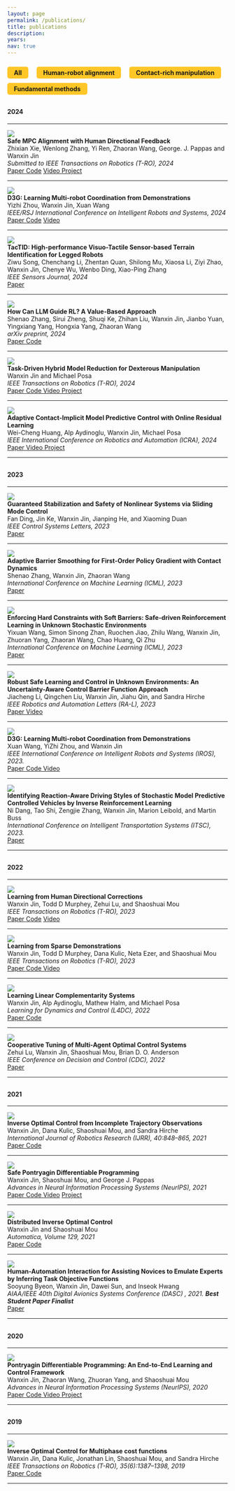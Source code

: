 ```yaml
---
layout: page
permalink: /publications/
title: publications
description: 
years: 
nav: true
---
```





<head>
  <style>
    .label {
      padding: 5px;
      padding-left: 15px;
      padding-right: 15px;
      background-color: #FFC627;
      border-radius: 5px;
      cursor: pointer;
      display: inline-block;
      margin-right: 15px;
      margin-top: 10px;
      font-weight: bold;
    }

  .label.active {
    background-color: #8C1D40;
    color: white;
  }

    .pub-entry {
      display: block;
    }

    .pub-entry.hidden {
      display: none;
    }
  </style>
</head>

<body>



<!-- Label table -->
<div id="label-table">
<span class="label active" data-filter="">All</span>
<span class="label" data-filter="human-robot">Human-robot alignment</span>
<span class="label" data-filter="manipulation">Contact-rich manipulation</span>
<span class="label" data-filter="fundamental">Fundamental methods</span>
</div>


<!-- Publication with Robotics label -->
<p style="margin-bottom:0.8cm"> </p>



<div class="pub-year">
  <h4 class="section-header-first">2024</h4>
</div>
<hr />


  <div class="pub-entry" data-labels="human-robot">
  <img class="img-responsive pub-img" src="/collections/research/human/safe_mpc_alignment.gif" />
    <div class="pub-info">
      <div class="pub-title"><strong>Safe MPC Alignment with Human Directional Feedback</strong></div>
      <div class="pub-authors"> Zhixian Xie, Wenlong Zhang, Yi Ren, Zhaoran Wang, George. J. Pappas and Wanxin Jin</div>
      <div class="pub-venue"> <i> Submitted to IEEE Transactions on Robotics (T-RO), 2024 </i>  </div>
      <div class="pub-description">
        <a  href="https://arxiv.org/abs/2407.04216" target="_blank" role="button"> <i class="fa fa-book" aria-hidden="true"></i> Paper </a>
        <a href="https://github.com/asu-iris/Safe-MPC-Alignment" target="_blank" role="button"><i class="fa fa-code" aria-hidden="true"></i> Code</a>
        <a  href="https://youtu.be/QOODShHLQJE" target="_blank" role="button"> <i class="fa fa-video-camera" aria-hidden="true"></i> Video </a>
        <a href="https://zhi-xian-xie.github.io/safe_alignment_site/" target="_blank" role="button">    <i class="fa fa-users" aria-hidden="true"></i> Project  </a>
      </div>
    </div>
  </div>
  <hr />


  <div class="pub-entry" data-labels="fundamental">
  <img class="img-responsive pub-img" src="/collections/research/fundamental/D3G2.png" />
    <div class="pub-info">
      <div class="pub-title"><strong>D3G: Learning Multi-robot Coordination from Demonstrations</strong></div>
      <div class="pub-authors">  Yizhi Zhou, Wanxin Jin, Xuan Wang</div>
      <div class="pub-venue"> <i> IEEE/RSJ International Conference on Intelligent Robots and Systems, 2024 </i>  </div>
      <div class="pub-description">
        <a  href="https://arxiv.org/abs/2207.08892" target="_blank" role="button"> <i class="fa fa-book" aria-hidden="true"></i> Paper </a>
        <a href="https://github.com/Shawn-XuanWang/D3G" target="_blank" role="button"><i class="fa fa-code" aria-hidden="true"></i> Code</a>
        <a  href="https://www.youtube.com/watch?v=tLclCYVt3NI" target="_blank" role="button"> <i class="fa fa-video-camera" aria-hidden="true"></i> Video </a>
      </div>
    </div>
  </div>
  <hr />


  <div class="pub-entry" data-labels="manipulation">
  <img class="img-responsive pub-img" src="/collections/research/manipulation/TacTID.png" />
    <div class="pub-info">
      <div class="pub-title"><strong>TacTID: High-performance Visuo-Tactile Sensor-based Terrain Identification for Legged Robots</strong></div>
      <div class="pub-authors"> Ziwu Song, Chenchang Li, Zhentan Quan, Shilong Mu, Xiaosa Li, Ziyi Zhao, Wanxin Jin, Chenye Wu, Wenbo Ding, Xiao-Ping Zhang</div>
      <div class="pub-venue"> <i> IEEE Sensors Journal, 2024 </i>  </div>
      <div class="pub-description">
        <a  href="https://ieeexplore.ieee.org/stamp/stamp.jsp?arnumber=10576071" target="_blank" role="button"> <i class="fa fa-book" aria-hidden="true"></i> Paper </a>
        <!-- <a href="https://github.com/asu-iris/Safe-MPC-Alignment" target="_blank" role="button"><i class="fa fa-code" aria-hidden="true"></i> Code</a>
        <a  href="https://youtu.be/QOODShHLQJE" target="_blank" role="button"> <i class="fa fa-video-camera" aria-hidden="true"></i> Video </a> -->
      </div>
    </div>
  </div>
  <hr />


  <div class="pub-entry" data-labels="fundamental">
  <img class="img-responsive pub-img" src="/collections/research/fundamental/llm_rl.png" />
    <div class="pub-info">
      <div class="pub-title"><strong>How Can LLM Guide RL? A Value-Based Approach</strong></div>
      <div class="pub-authors"> Shenao Zhang, Sirui Zheng, Shuqi Ke, Zhihan Liu, Wanxin Jin, Jianbo Yuan, Yingxiang Yang, Hongxia Yang, Zhaoran Wang</div>
      <div class="pub-venue"> <i> arXiv preprint, 2024 </i>  </div>
      <div class="pub-description">
        <a  href="https://arxiv.org/pdf/2402.16181" target="_blank" role="button"> <i class="fa fa-book" aria-hidden="true"></i> Paper </a>
        <a href="https://github.com/agentification/Language-Integrated-VI" target="_blank" role="button"><i class="fa fa-code" aria-hidden="true"></i> Code</a>
        <!-- <a  href="https://youtu.be/QOODShHLQJE" target="_blank" role="button"> <i class="fa fa-video-camera" aria-hidden="true"></i> Video </a> -->
      </div>
    </div>
  </div>
  <hr />


<div class="pub-entry" data-labels="manipulation">
  <img class="img-responsive pub-img" src="/collections/research/manipulation/TRO2022_TDMR/moving_webpage2.gif" />
  <div class="pub-info">
    <div class="pub-title"><strong>Task-Driven Hybrid Model Reduction for Dexterous Manipulation</strong></div>
    <div class="pub-authors">Wanxin Jin and Michael Posa</div>
    <div class="pub-venue"> <i> IEEE Transactions on Robotics (T-RO), 2024</i> </div>
    <div class="pub-description">    
      <a  href="https://ieeexplore.ieee.org/document/10415517" target="_blank" role="button">    <i class="fa fa-book" aria-hidden="true"></i> Paper  </a>
      <a href="https://github.com/wanxinjin/Task-Driven-Hybrid-Reduction" target="_blank" role="button">    <i class="fa fa-code" aria-hidden="true"></i> Code  </a>
      <a  href="https://youtu.be/OvhTOQoagTM" target="_blank" role="button">    <i class="fa fa-video-camera" aria-hidden="true"></i> Video  </a>
      <a href="../td_hybridreduction" target="_blank" role="button">    <i class="fa fa-users" aria-hidden="true"></i> Project  </a>
    </div>
  </div>
<hr />
</div>



<div class="pub-entry" data-labels="manipulation">
<img class="img-responsive pub-img" src="/collections/research/manipulation/icra_2024/orange_lime.gif" />
  <div class="pub-info">
    <div class="pub-title"><strong>Adaptive Contact-Implicit Model Predictive Control with Online Residual Learning</strong></div>
    <div class="pub-authors">Wei-Cheng Huang, Alp Aydinoglu, Wanxin Jin, Michael Posa</div>
    <div class="pub-venue"> <i>IEEE International Conference on Robotics and Automation (ICRA), 2024 </i>  </div>
    <div class="pub-description">
      <a  href="https://dair.seas.upenn.edu/assets/pdf/Huang2024.pdf"  role="button" target="_blank">    <i class="fa fa-book" aria-hidden="true"></i> Paper  </a>
      <a  href="https://www.youtube.com/watch?v=abP1QGX6lWY" target="_blank" role="button">    <i class="fa fa-video-camera" aria-hidden="true"></i> Video  </a>
      <a href="https://sites.google.com/view/adaptive-contact-implicit-mpc/home" target="_blank" role="button">    <i class="fa fa-users" aria-hidden="true"></i> Project  </a>
    </div>
  </div>
<hr />
</div>




<!-- Publication with Robotics label -->
<p style="margin-bottom:0.8cm"> </p>



<div class="pub-year">
  <h4 class="section-header-first">2023</h4>
</div>
<hr />


<div class="pub-entry" data-labels="fundamental">
<img class="img-responsive pub-img" src="/collections/research/fundamental/2023/ieee_css.jpg" />
  <div class="pub-info">
    <div class="pub-title"><strong>Guaranteed Stabilization and Safety of Nonlinear Systems via Sliding Mode Control</strong></div>
    <div class="pub-authors">Fan Ding, Jin Ke, Wanxin Jin, Jianping He, and Xiaoming Duan</div>
    <div class="pub-venue"> <i> IEEE Control Systems Letters, 2023 </i>  </div>
    <div class="pub-description">
      <a  href="https://ieeexplore.ieee.org/document/10306245/"  role="button" target="_blank">    <i class="fa fa-book" aria-hidden="true"></i> Paper  </a>
    </div>
  </div>
<hr />
</div>








<div class="pub-entry" data-labels="manipulation fundamental">
<img class="img-responsive pub-img" src="/collections/research/manipulation/ICML2023_AdaptiveBarrier/ball_falling.png" />
  <div class="pub-info">
    <div class="pub-title"><strong>Adaptive Barrier Smoothing for First-Order Policy Gradient with Contact Dynamics</strong></div>
    <div class="pub-authors">Shenao Zhang, Wanxin Jin, Zhaoran Wang</div>
    <div class="pub-venue"> <i> International Conference on Machine Learning (ICML), 2023 </i>  </div>
    <div class="pub-description">
      <a  href="https://proceedings.mlr.press/v202/zhang23s.html"  role="button" target="_blank">    <i class="fa fa-book" aria-hidden="true"></i> Paper  </a>
    </div>
  </div>
<hr />
</div>




<div class="pub-entry" data-labels="fundamental">
<img class="img-responsive pub-img" src="/collections/research/fundamental/ICML_SoftBarriers/keyidea.png" />
  <div class="pub-info">
    <div class="pub-title"><strong>Enforcing Hard Constraints with Soft Barriers: Safe-driven Reinforcement Learning in Unknown Stochastic Environments</strong></div>
    <div class="pub-authors">Yixuan Wang, Simon Sinong Zhan, Ruochen Jiao, Zhilu Wang, Wanxin Jin, Zhuoran Yang, Zhaoran Wang, Chao Huang, Qi Zhu</div>
    <div class="pub-venue"> <i> International Conference on Machine Learning (ICML), 2023</i>  </div>
    <div class="pub-description">
      <a  href="https://proceedings.mlr.press/v202/wang23as/wang23as.pdf"  role="button" target="_blank">        <i class="fa fa-book" aria-hidden="true"></i> Paper      </a>
    </div>
  </div>
<hr />
</div>




<div class="pub-entry" data-labels="fundamental">
<img class="img-responsive pub-img" src="/collections/research/fundamental/uncertainty_aware.gif" />
  <div class="pub-info">
    <div class="pub-title"><strong>Robust Safe Learning and Control in Unknown Environments: An Uncertainty-Aware Control Barrier Function Approach</strong></div>
    <div class="pub-authors">Jiacheng Li, Qingchen Liu, Wanxin Jin, Jiahu Qin, and Sandra Hirche</div>
    <div class="pub-venue"> <i> IEEE Robotics and Automation Letters (RA-L), 2023</i>  </div>
    <div class="pub-description">
      <a  href="https://ieeexplore.ieee.org/document/10232876" role="button" target="_blank">    <i class="fa fa-book" aria-hidden="true"></i> Paper  </a>
      <a  href=" https://www.youtube.com/watch?v=D-9urnmpZy8" role="button" target="_blank">    <i class="fa fa-video-camera" aria-hidden="true"></i> Video  </a>
    </div>
  </div>
<hr />
</div>



<div class="pub-entry" data-labels="fundamental">
<img class="img-responsive pub-img" src="/collections/research/fundamental/D3G.png" />
  <div class="pub-info">
    <div class="pub-title"><strong>D3G: Learning Multi-robot Coordination from Demonstrations</strong></div>
    <div class="pub-authors">Xuan Wang, YiZhi Zhou, and Wanxin Jin</div>
    <div class="pub-venue"> <i> IEEE International Conference on Intelligent Robots and Systems (IROS), 2023. </i>  </div>
    <div class="pub-description">
      <a  href="https://arxiv.org/pdf/2207.08892.pdf" target="_blank" role="button">    <i class="fa fa-book" aria-hidden="true"></i> Paper  </a>
      <a href="https://github.com/Shawn-XuanWang/D3G" target="_blank" role="button">    <i class="fa fa-code" aria-hidden="true"></i> Code  </a>
      <a  href="https://www.youtube.com/watch?v=tLclCYVt3NI" target="_blank" role="button">    <i class="fa fa-video-camera" aria-hidden="true"></i> Video  </a>
    </div>
</div>
<hr />
</div>





<div class="pub-entry" data-labels="human-robot">
<img class="img-responsive pub-img" src="/collections/research/human/ITSC.jpg" />
  <div class="pub-info">
    <div class="pub-title"><strong>Identifying Reaction-Aware Driving Styles of Stochastic Model Predictive Controlled Vehicles by Inverse Reinforcement Learning</strong></div>
    <div class="pub-authors">Ni Dang, Tao Shi, Zengjie Zhang, Wanxin Jin, Marion Leibold, and Martin Buss</div>
    <div class="pub-venue"> <i> International Conference on Intelligent Transportation Systems (ITSC), 2023. </i>  </div>
    <div class="pub-description">
      <a  href="https://arxiv.org/abs/2308.12069" target="_blank" role="button">      <i class="fa fa-book" aria-hidden="true"></i> Paper    </a>
    </div>
</div>
<hr />
</div>







<p style="margin-bottom:0.8cm; margin-left: 1.5cm"> </p>


<div class="pub-year">
  <h4 class="section-header-first">2022</h4>
</div>
<hr />


<div class="pub-entry" data-labels="human-robot">
  <img class="img-responsive pub-img" src="/collections/research/human/correction.gif" />
    <div class="pub-info">
      <div class="pub-title"><strong>Learning from Human Directional Corrections</strong></div>
      <div class="pub-authors">Wanxin Jin, Todd D Murphey, Zehui Lu, and Shaoshuai Mou</div>
      <div class="pub-venue"> <i> IEEE Transactions on Robotics (T-RO), 2023 </i>  </div>
      <div class="pub-description">
        <a  href="https://arxiv.org/abs/2011.15014" target="_blank" role="button"> <i class="fa fa-book" aria-hidden="true"></i> Paper </a>
        <a href="https://github.com/wanxinjin/Learning-from-Directional-Corrections" target="_blank" role="button"><i class="fa fa-code" aria-hidden="true"></i> Code</a>
        <a  href="https://youtu.be/Mwlwt055Tgg" target="_blank" role="button"> <i class="fa fa-video-camera" aria-hidden="true"></i> Video </a>
      </div>
    </div>
<hr />
</div>





<div class="pub-entry" data-labels="human-robot">
<img class="img-responsive pub-img" src="/collections/research/human/sparse_demo.gif" />
  <div class="pub-info">
    <div class="pub-title"><strong>Learning from Sparse Demonstrations</strong></div>
    <div class="pub-authors">Wanxin Jin, Todd D Murphey, Dana Kulic, Neta Ezer, and Shaoshuai Mou</div>
    <div class="pub-venue"> <i> IEEE Transactions on Robotics (T-RO), 2023 </i>  </div>
    <div class="pub-description">
      <a  href="https://arxiv.org/abs/2008.02159" target="_blank" role="button">    <i class="fa fa-book" aria-hidden="true"></i> Paper  </a>
      <a href="https://github.com/wanxinjin/Learning-from-Sparse-Demonstrations" target="_blank" role="button">    <i class="fa fa-code" aria-hidden="true"></i> Code  </a>
      <a  href="https://youtu.be/BYAsqMxW5Z4" target="_blank" role="button">    <i class="fa fa-video-camera" aria-hidden="true"></i> Video  </a>
    </div>
  </div>
<hr />
</div>






<div class="pub-entry" data-labels="manipulation">
<img class="img-responsive pub-img" src="/collections/research/manipulation/TRO2022_TDMR/cartpole_wall_crop.gif" />
  <div class="pub-info">
    <div class="pub-title"><strong>Learning Linear Complementarity Systems</strong></div>
    <div class="pub-authors">Wanxin Jin, Alp Aydinoglu, Mathew Halm, and Michael Posa</div>
    <div class="pub-venue"> <i> Learning for Dynamics and Control (L4DC), 2022 </i>  </div>
    <div class="pub-description">
      <a  href="https://arxiv.org/abs/2112.13284" target="_blank" role="button">    <i class="fa fa-book" aria-hidden="true"></i> Paper  </a>
      <a href="https://github.com/wanxinjin/Learning-LCS" target="_blank" role="button">    <i class="fa fa-code" aria-hidden="true"></i> Code  </a>
    </div>
</div>
<hr />
</div>







<div class="pub-entry" data-labels="fundamental">
<img class="img-responsive pub-img" src="/collections/research/fundamental/CDC/cooperative_tuning.png" />
  <div class="pub-info">
    <div class="pub-title"><strong>Cooperative Tuning of Multi-Agent Optimal Control Systems</strong></div>
    <div class="pub-authors">Zehui Lu, Wanxin Jin, Shaoshuai Mou, Brian D. O. Anderson</div>
    <div class="pub-venue"> <i> IEEE Conference on Decision and Control (CDC), 2022</i>  </div>
    <div class="pub-description">
      <a  href="https://arxiv.org/abs/2209.12017" target="_blank" role="button">    <i class="fa fa-book" aria-hidden="true"></i> Paper  </a>
    </div>
</div>
<hr />
</div>





<p style="margin-bottom:0.8cm; margin-left: 1.5cm"> </p>


<div class="pub-year">
  <h4 class="section-header-first">2021</h4>
</div>
<hr />


<div class="pub-entry" data-labels="human-robot">
<img class="img-responsive pub-img" src="/collections/research/human/ioc_incomplete.png" />
  <div class="pub-info">
    <div class="pub-title"><strong>Inverse Optimal Control from Incomplete Trajectory Observations</strong></div>
    <div class="pub-authors">Wanxin Jin,  Dana Kulic, Shaoshuai Mou, and Sandra Hirche</div>
    <div class="pub-venue"> <i> International Journal of Robotics Research (IJRR), 40:848–865, 2021 </i>  </div>
    <div class="pub-description">
      <a  href="https://journals.sagepub.com/doi/full/10.1177/0278364921996384" target="_blank" role="button">    <i class="fa fa-book" aria-hidden="true"></i> Paper  </a>
      <a href="https://github.com/wanxinjin/IOC-from-Incomplete-Trajectory-Observations" target="_blank" role="button">    <i class="fa fa-code" aria-hidden="true"></i> Code  </a>
    </div>
  </div>
<hr />
</div>



<div class="pub-entry" data-labels="fundamental">
<img class="img-responsive pub-img" src="/collections/research/fundamental/safepdp.gif" />
  <div class="pub-info">
    <div class="pub-title"><strong>Safe Pontryagin Differentiable Programming</strong></div>
    <div class="pub-authors">Wanxin Jin, Shaoshuai Mou, and George J. Pappas</div>
    <div class="pub-venue"> <i> Advances in Neural Information Processing Systems (NeurIPS), 2021 </i>  </div>
    <div class="pub-description">
      <a  href="https://arxiv.org/abs/2105.14937" target="_blank" role="button">    <i class="fa fa-book" aria-hidden="true"></i> Paper  </a>
      <a href="https://github.com/wanxinjin/Safe-PDP" target="_blank" role="button">    <i class="fa fa-code" aria-hidden="true"></i> Code  </a>
      <a  href="https://slideslive.com/38968248" target="_blank" role="button">      <i class="fa fa-video-camera" aria-hidden="true"></i> Video</a>
      <a href="https://wanxinjin.github.io/Pontryagin-Differentiable-Programming/" target="_blank" role="button">    <i class="fa fa-users" aria-hidden="true"></i> Project  </a>
    </div>
</div>
<hr />
</div>






<div class="pub-entry" data-labels="fundamental human-robot">
<img class="img-responsive pub-img" src="/collections/research/human/ioc_distributed.png" />
  <div class="pub-info">
    <div class="pub-title"><strong>Distributed Inverse Optimal Control</strong></div>
    <div class="pub-authors">Wanxin Jin and Shaoshuai Mou</div>
    <div class="pub-venue"> <i> Automatica, Volume 129, 2021 </i>  </div>
    <div class="pub-description">
      <a  href="https://www.sciencedirect.com/science/article/abs/pii/S0005109821001783" target="_blank" role="button">    <i class="fa fa-book" aria-hidden="true"></i> Paper  </a>
      <a href="https://github.com/ZihaoLiang/Inverse-Optimal-Control-from-Demonstration-Segments" target="_blank" role="button">    <i class="fa fa-code" aria-hidden="true"></i> Code  </a>
    </div>
  </div>
<hr />
</div>







<div class="pub-entry" data-labels="human-robot">
<img class="img-responsive pub-img" src="/collections/research/human/human-automation.png" />
  <div class="pub-info">
    <div class="pub-title"><strong>Human-Automation Interaction for Assisting Novices to Emulate Experts by Inferring Task Objective Functions</strong></div>
    <div class="pub-authors">Sooyung Byeon, Wanxin Jin, Dawei Sun, and Inseok Hwang</div>
    <div class="pub-venue"> <i> AIAA/IEEE 40th Digital Avionics Systems Conference (DASC) , 2021. <strong>Best Student Paper Finalist</strong></i>  </div>
    <div class="pub-description">
      <a  href="https://ieeexplore.ieee.org/document/9594324" target="_blank" role="button">    <i class="fa fa-book" aria-hidden="true"></i> Paper  </a>
    </div>
  </div>
<hr />
</div>









<p style="margin-bottom:0.8cm; margin-left: 1.5cm"> </p>


<div class="pub-year">
  <h4 class="section-header-first">2020</h4>
</div>
<hr />



<div class="pub-entry" data-labels="fundamental">
<img class="img-responsive pub-img" src="/collections/research/fundamental/pdp.gif" />
  <div class="pub-info">
    <div class="pub-title"><strong>Pontryagin Differentiable Programming: An End-to-End Learning and Control Framework</strong></div>
    <div class="pub-authors">Wanxin Jin, Zhaoran Wang, Zhuoran Yang, and Shaoshuai Mou</div>
    <div class="pub-venue"> <i> Advances in Neural Information Processing Systems (NeurIPS), 2020 </i>  </div>
    <div class="pub-description">
      <a  href="https://papers.nips.cc/paper/2020/file/5a7b238ba0f6502e5d6be14424b20ded-Paper.pdf" target="_blank" role="button">    <i class="fa fa-book" aria-hidden="true"></i> Paper  </a>
      <a href="https://github.com/wanxinjin/Pontryagin-Differentiable-Programming" target="_blank" role="button">    <i class="fa fa-code" aria-hidden="true"></i> Code  </a>
      <a  href="https://slideslive.com/38936632" target="_blank" role="button">    <i class="fa fa-video-camera" aria-hidden="true"></i> Video  </a>
      <a href="https://wanxinjin.github.io/Pontryagin-Differentiable-Programming/" target="_blank" role="button">    <i class="fa fa-users" aria-hidden="true"></i> Project  </a>
    </div>
</div>
<hr />
</div>






<p style="margin-bottom:0.8cm; margin-left: 1.5cm"> </p>


<div class="pub-year">
  <h4 class="section-header-first">2019</h4>
</div>
<hr />




<div class="pub-entry" data-labels="human-robot fundamental">
<img class="img-responsive pub-img" src="/collections/research/human/ioc_multiphase.gif" />
  <div class="pub-info">
    <div class="pub-title"><strong>Inverse Optimal Control for Multiphase cost functions</strong></div>
    <div class="pub-authors">Wanxin Jin, Dana Kulic, Jonathan  Lin, Shaoshuai Mou, and Sandra Hirche</div>
    <div class="pub-venue"> <i> IEEE Transactions on Robotics (T-RO), 35(6):1387–1398, 2019 </i>  </div>
    <div class="pub-description">
      <a  href="https://ieeexplore.ieee.org/document/8778698" target="_blank" role="button">    <i class="fa fa-book" aria-hidden="true"></i> Paper  </a>
      <a href="https://github.com/adaptivesystemslab/ioc" target="_blank" role="button">    <i class="fa fa-code" aria-hidden="true"></i> Code  </a>
    </div>
  </div>
<hr />
</div>













  <!-- JavaScript code for the filtering functionality -->
  <script>
  // Get the label elements
  const labels = document.querySelectorAll(".label");

  // Get the publication elements
  const publications = document.querySelectorAll(".pub-entry");

  // Attach a click event listener to each label
  labels.forEach(label => {
    label.addEventListener("click", () => {
      // Get the filter value for the label
      const filter = label.getAttribute("data-filter");

      // Hide all publications by default
      publications.forEach(publication => publication.style.display = "none");

      // Show publications that match the filter
      if (filter === "") {
        publications.forEach(publication => publication.style.display = "block");
      } else {
        const filteredPublications = document.querySelectorAll(`[data-labels*="${filter}"]`);
        filteredPublications.forEach(publication => publication.style.display = "block");
      }

      // Add an "active" class to the clicked label and remove it from other labels
      labels.forEach(l => {
        if (l === label) {
          l.classList.add("active");
        } else {
          l.classList.remove("active");
        }
      });
    });
  });
  </script>
</body>





